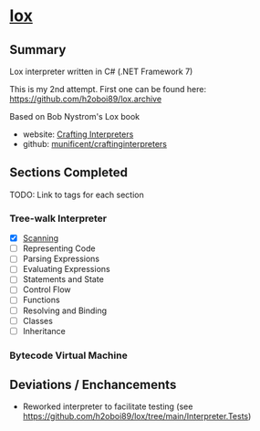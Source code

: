 # [lox](https://github.com/h2oboi89/lox)

## Summary

Lox interpreter written in C# (.NET Framework 7)

This is my 2nd attempt. First one can be found here: https://github.com/h2oboi89/lox.archive

Based on Bob Nystrom's Lox book
 - website: <a href="http://craftinginterpreters.com/">Crafting Interpreters</a>
 - github:  <a href="https://github.com/munificent/craftinginterpreters">munificent/craftinginterpreters</a>

## Sections Completed

TODO: Link to tags for each section

### Tree-walk Interpreter
- [x] [Scanning](https://github.com/h2oboi89/lox/releases/tag/Scanning)
- [ ] Representing Code
- [ ] Parsing Expressions
- [ ] Evaluating Expressions
- [ ] Statements and State
- [ ] Control Flow
- [ ] Functions
- [ ] Resolving and Binding
- [ ] Classes
- [ ] Inheritance

### Bytecode Virtual Machine

## Deviations / Enchancements
- Reworked interpreter to facilitate testing (see https://github.com/h2oboi89/lox/tree/main/Interpreter.Tests)
